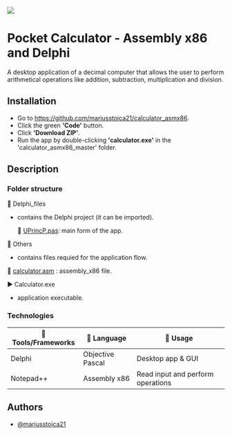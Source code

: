 

<p align="left">
  <img 
    src="https://i.postimg.cc/qMJmD7VS/Component-6-1.png"
  >
</p>



# Pocket Calculator - Assembly x86 and Delphi

A desktop application of a decimal computer that allows the user to perform arithmetical 
operations like addition, subtraction, multiplication and division.

<!-- <p align="center">
  <img 
    src="https://i.postimg.cc/SNctvm48/Component-14-1.jpg"
  >
</p> -->


## Installation

- Go to https://github.com/mariusstoica21/calculator_asmx86.
- Click the green **'Code'** button.
- Click **'Download ZIP'**.
- Run the app by double-clicking **'calculator.exe'** in the 'calculator_asmx86_master' 
folder.

## Description

### Folder structure

📁 Delphi_files 
- contains the Delphi project (it can be imported).
    
     📄 [UPrincP.pas](https://github.com/mariusstoica21/calculator_asmx86/blob/master/Delphi_files/UPrincP.pas): main form of the app.

📁 Others
- contains files requied for the application flow.
    
📄 [calculator.asm](https://github.com/mariusstoica21/calculator_asmx86/blob/master/calculator.asm)
: assembly_x86 file.

▶️ Calculator.exe
- application executable.

### Technologies

|🔨Tools/Frameworks |📘 Language |📃 Usage |
|---------------|----------|-----------|
|   Delphi      |   Objective Pascal    | Desktop app & GUI    | 
|   Notepad++   |   Assembly x86        | Read input and perform operations    |








## Authors

- [@mariusstoica21](https://github.com/mariusstoica21)

